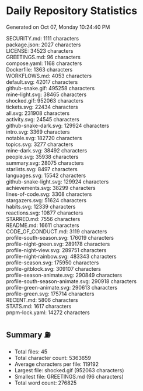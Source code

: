 # Daily Repository Statistics 
Generated on Oct 07, Monday 10:24:40 PM  

SECURITY.md: 1111 characters  
package.json: 2027 characters  
LICENSE: 34523 characters  
GREETINGS.md: 96 characters  
compose.yaml: 1168 characters  
Dockerfile: 1363 characters  
WORKFLOWS.md: 4053 characters  
default.svg: 42017 characters  
github-snake.gif: 495258 characters  
mine-light.svg: 38465 characters  
shocked.gif: 952063 characters  
tickets.svg: 22434 characters  
all.svg: 231908 characters  
activity.svg: 24545 characters  
github-snake-dark.svg: 129924 characters  
intro.svg: 3369 characters  
notable.svg: 182720 characters  
topics.svg: 3277 characters  
mine-dark.svg: 38492 characters  
people.svg: 35938 characters  
summary.svg: 28075 characters  
starlists.svg: 8497 characters  
languages.svg: 15542 characters  
github-snake-light.svg: 129924 characters  
achievements.svg: 38299 characters  
lines-of-code.svg: 3308 characters  
stargazers.svg: 51624 characters  
habits.svg: 12339 characters  
reactions.svg: 10877 characters  
STARRED.md: 7556 characters  
README.md: 16611 characters  
CODE_OF_CONDUCT.md: 3119 characters  
profile-south-season.svg: 176019 characters  
profile-night-green.svg: 289178 characters  
profile-night-view.svg: 289751 characters  
profile-night-rainbow.svg: 483343 characters  
profile-season.svg: 175950 characters  
profile-gitblock.svg: 309107 characters  
profile-season-animate.svg: 290849 characters  
profile-south-season-animate.svg: 290918 characters  
profile-green-animate.svg: 290613 characters  
profile-green.svg: 175714 characters  
RECENT.md: 5806 characters  
STATS.md: 1617 characters  
pnpm-lock.yaml: 14272 characters  

## Summary ⛽  
- Total files: 45  
- Total character count: 5363659  
- Average characters per file: 119192  
- Largest file: shocked.gif (952063 characters)  
- Smallest file: GREETINGS.md (96 characters)  
- Total word count: 276825  
